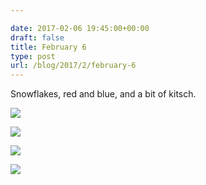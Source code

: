 ```yaml
---

date: 2017-02-06 19:45:00+00:00
draft: false
title: February 6
type: post
url: /blog/2017/2/february-6
---
```


Snowflakes, red and blue, and a bit of kitsch.


  
![](/images/2017-02-06-20172february-6/image-asset.jpeg)

  


  
![](/images/2017-02-06-20172february-6/image-asset.jpeg)

  


  
![](/images/2017-02-06-20172february-6//img.jpg)

  


  
![](/images/2017-02-06-20172february-6/image-asset.jpeg)

